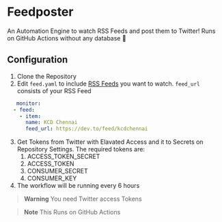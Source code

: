 # Feedposter

An Automation Engine to watch RSS Feeds and post them to Twitter! Runs on GitHub Actions without any database 🎯



## Configuration
1. Clone the Repository 
2. Edit `feed.yaml` to include [RSS Feeds](https://www.techopedia.com/definition/24756/rss-feed) you want to watch. `feed_url` consists of your RSS Feed
```yaml
   monitor:
  - feed:
    - item:
      name: KCD Chennai
      feed_url: https://dev.to/feed/kcdchennai
```
3. Get Tokens from Twitter with Elavated Access and it to Secrets on Repository Settings. The required tokens are:
    1. ACCESS_TOKEN_SECRET 
    2. ACCESS_TOKEN 
    3. CONSUMER_SECRET 
    4. CONSUMER_KEY 
4. The workflow will be running every 6 hours 






> **Warning**
> You need Twitter access Tokens

> **Note**
> This Runs on GitHub Actions

